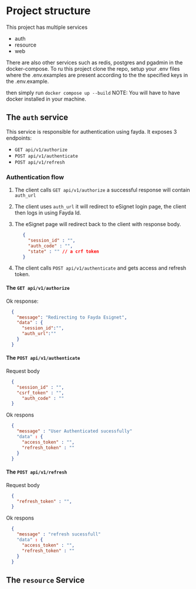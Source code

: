 # Project structure
This project has multiple services 

- auth
- resource
- web

There are also other services such as redis, postgres and pgadmin in the docker-compose. 
To ru this project clone the repo, setup your .env files where the .env.examples are present according to the the specified keys in the .env.example.

then simply run `docker compose up --build`
NOTE: You will have to have docker installed in your machine.


## The `auth` service

This service is responsible for authentication using fayda. It exposes 3 endpoints:

- `GET api/v1/authorize`
- `POST api/v1/authenticate`
- `POST api/v1/refresh`

### Authentication flow

1. The client calls `GET api/v1/authorize` a successful response will contain `auth_url`
2. The client uses `auth_url` it will redirect to eSignet login page, the client then logs in using Fayda Id.
3. The eSignet page will redirect back to the client with response body.

   ```json
      {
        "session_id" : "",
        "auth_code" : "",
        "state" : "" // a crf token
      }
   ```
4. The client calls `POST api/v1/authenticate` and gets access and refresh token.



#### The `GET api/v1/authorize` 

Ok response:

```json
  {
    "message": "Redirecting to Fayda Esignet",
    "data" : {
      "session_id":"",
      "auth_url":""
    }
  }

```

#### The `POST api/v1/authenticate` 
Request body
```json
  {
    "session_id" : "",
  	"csrf_token" : "",
	  "auth_code" : ""
  }

```

Ok respons

```json
  {
    "message" : "User Authenticated sucessfully"
    "data" : {
      "access_token" : "",
      "refresh_token" : ""
    }
  }

```

#### The `POST api/v1/refresh` 
Request body
```json
  {
    "refresh_token" : "",
  }

```

Ok respons

```json
  {
    "message" : "refresh sucessfull"
    "data" : {
      "access_token" : "",
      "refresh_token" : ""
    }
  }

```

## The `resource` Service







